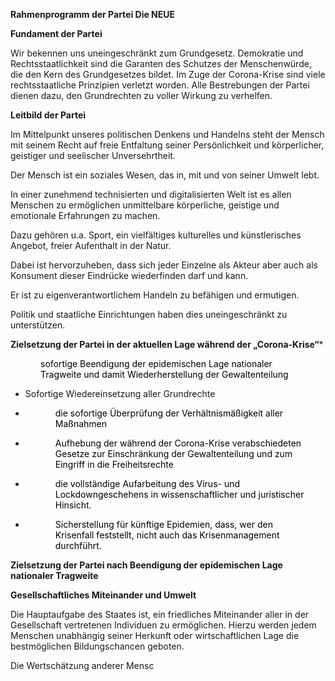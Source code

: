 **Rahmenprogramm der Partei Die NEUE**

**Fundament der Partei**

Wir bekennen uns uneingeschränkt zum Grundgesetz. Demokratie und
Rechtsstaatlichkeit sind die Garanten des Schutzes der Menschenwürde,
die den Kern des Grundgesetzes bildet. Im Zuge der Corona-Krise sind
viele rechtsstaatliche Prinzipien verletzt worden. Alle Bestrebungen der
Partei dienen dazu, den Grundrechten zu voller Wirkung zu verhelfen.

**Leitbild der Partei**

Im Mittelpunkt unseres politischen Denkens und Handelns steht der Mensch
mit seinem Recht auf freie Entfaltung seiner Persönlichkeit und
körperlicher, geistiger und seelischer Unversehrtheit.

Der Mensch ist ein soziales Wesen, das in, mit und von seiner Umwelt
lebt.

In einer zunehmend technisierten und digitalisierten Welt ist es allen
Menschen zu ermöglichen unmittelbare körperliche, geistige und
emotionale Erfahrungen zu machen.

Dazu gehören u.a. Sport, ein vielfältiges kulturelles und künstlerisches
Angebot, freier Aufenthalt in der Natur.

Dabei ist hervorzuheben, dass sich jeder Einzelne als Akteur aber auch
als Konsument dieser Eindrücke wiederfinden darf und kann.

Er ist zu eigenverantwortlichem Handeln zu befähigen und ermutigen.

Politik und staatliche Einrichtungen haben dies uneingeschränkt zu
unterstützen.

**Zielsetzung der Partei in der aktuellen Lage während der
„Corona-Krise“**\*

<div style="margin-left:1.27cm;margin-right:0.46cm;">

<span style="color:#00000a;">sofortige Beendigung der epidemischen Lage
nationaler Tragweite und damit Wiederherstellung der
Gewaltenteilung</span>

</div>

-   Sofortige Wiedereinsetzung aller Grundrechte

-   <div style="margin-left:1.27cm;margin-right:0.46cm;">

    <span style="color:#00000a;">die sofortige Überprüfung der
    Verhältnismäßigkeit aller Maßnahmen</span>

    </div>

-   <div style="margin-left:1.27cm;margin-right:0.46cm;">

    <span style="color:#00000a;">Aufhebung der während der Corona-Krise
    verabschiedeten Gesetze zur Einschränkung der Gewaltenteilung und
    zum Eingriff in die Freiheitsrechte</span>

    </div>

-   <div style="margin-left:1.27cm;margin-right:0.46cm;">

    <span style="color:#00000a;">die vollständige Aufarbeitung des
    Virus- und Lockdowngeschehens</span><span style="color:#00000a;">
    </span><span style="color:#00000a;">in wissenschaftlicher und
    juristischer Hinsicht. </span>

    </div>

-   <div style="margin-left:1.27cm;margin-right:1.044cm;">

    <span style="color:#00000a;">Sicherstellung für künftige Epidemien,
    dass, wer den Krisenfall feststellt, nicht auch das Krisenmanagement
    durchführt.</span>

    </div>

<div style="margin-left:0.635cm;margin-right:0cm;">
</div>

**Zielsetzung der Partei nach Beendigung der epidemischen Lage
nationaler Tragweite**

**Gesellschaftliches Miteinander und Umwelt**

Die Hauptaufgabe des Staates ist, ein friedliches Miteinander aller in
der Gesellschaft vertretenen Individuen zu ermöglichen. Hierzu werden
jedem Menschen unabhängig seiner Herkunft oder wirtschaftlichen Lage die
bestmöglichen Bildungschancen geboten.

Die Wertschätzung anderer Mensc
